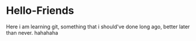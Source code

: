 # Hello-Friends
Here i am learning git, something that i should've done long ago, better later than never. hahahaha
